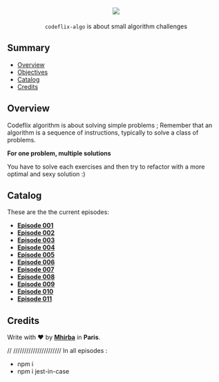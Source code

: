 <h1 align="center">
  <br />
    <a href="https://codeflix.tv">
      <img src="./.assets/codeflix.logo.png">
    </a>
</h1>

<p align="center">
  <code>codeflix-algo</code> is about small algorithm challenges
  <br />
</p>

## <a name='TOC'>Summary</a>

- [Overview](#overview)
- [Objectives](#objectives)
- [Catalog](#catalog)
- [Credits](#credits)

## <a name='overview'>Overview</a>

Codeflix algorithm is about solving simple problems ;
Remember that an algorithm is a sequence of instructions, typically to solve a class of problems.

**For one problem, multiple solutions**

You have to solve each exercises and then try to refactor with a more optimal and sexy solution :)

## <a name='catalog'>Catalog</a>

These are the the current episodes:

- [**Episode 001**](./episode.001)
- [**Episode 002**](./episode.002)
- [**Episode 003**](./episode.003)
- [**Episode 004**](./episode.004)
- [**Episode 005**](./episode.005)
- [**Episode 006**](./episode.006)
- [**Episode 007**](./episode.007)
- [**Episode 008**](./episode.008)
- [**Episode 009**](./episode.009)
- [**Episode 010**](./episode.010)
- [**Episode 011**](./episode.011)

## <a name='credits'>Credits</a>

Write with :heart: by [**Mhirba**](http://mhirba.com) in **Paris**.

// //////////////////////
In all episodes :
- npm i
- npm i jest-in-case